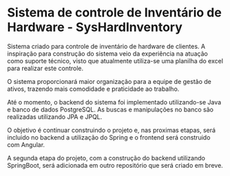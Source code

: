 # Sistema de controle de Inventário de Hardware - SysHardInventory
Sistema criado para controle de inventário de hardware de clientes. A inspiração para construção do sistema veio da experiência na atuação como suporte técnico, visto que atualmente utiliza-se uma planilha do excel para realizar este controle. 

O sistema proporcionará maior organização para a equipe de gestão de ativos, trazendo mais comodidade e praticidade ao trabalho. 

Até o momento, o backend do sistema foi implementado utilizando-se Java e banco de dados PostgreSQL. As buscas e manipulações no banco são realizadas utilizando JPA e JPQL.

O objetivo é continuar construindo o projeto e, nas proximas etapas, será incluido no backend a utilização do Spring e o frontend será construido com Angular. 

A segunda etapa do projeto, com a construção do backend utilizando SpringBoot, será adicionada em outro repositório que será criado em breve.
